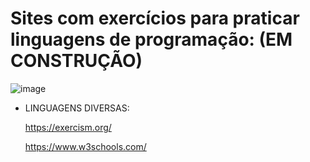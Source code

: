 # Sites com exercícios para praticar linguagens de programação: (EM CONSTRUÇÃO)

![image](https://github.com/mareshbard/mareshbard/assets/125154278/65d085bb-e09b-465d-b2df-ce3e20fbe644)


- LINGUAGENS DIVERSAS:
  
  https://exercism.org/
  
  https://www.w3schools.com/
